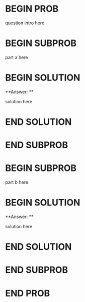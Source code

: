 # BEGIN PROB

question intro here

# BEGIN SUBPROB

part a here

# BEGIN SOLUTION

**Answer: ** 

solution here

# END SOLUTION

# END SUBPROB

# BEGIN SUBPROB

part b here

# BEGIN SOLUTION

**Answer: ** 

solution here

# END SOLUTION

# END SUBPROB

# END PROB